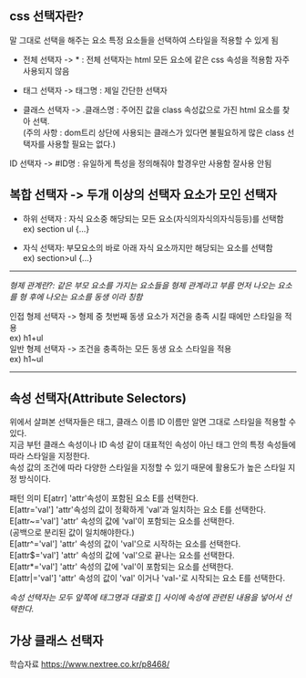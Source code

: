 ## css 선택자란?

말 그대로 선택을 해주는 요소
특정 요소들을 선택하여 스타일을 적용할 수 있게 됨

- 전체 선택자 -> \* : 전체 선택자는 html 모든 요소에 같은 css 속성을 적용함 자주 사용되지 않음

- 태그 선택자 -> 태그명 : 제일 간단한 선택자

- 클래스 선택자 -> .클래스명 : 주어진 값을 class 속성값으로 가진 html 요소를 찾아 선택.  
  (주의 사항 : dom트리 상단에 사용되는 클래스가 있다면 불필요하게 많은 class 선택자를 사용할 필요는 없다.)

ID 선택자 -> #ID명 : 유일하게 특성을 정의해줘야 할경우만 사용함 잘사용 안됨

## 복합 선택자 -> 두개 이상의 선택자 요소가 모인 선택자

- 하위 선택자 : 자식 요소중 해당되는 모든 요소(자식의자식의자식등등)를 선택함  
  ex) section ul {...}

- 자식 선택자: 부모요소의 바로 아래 자식 요소까지만 해당되는 요소를 선택함  
  ex) section>ul {...}

---

_형제 관계란?: 같은 부모 요소를 가지는 요소들을 형제 관계라고 부름 먼저 나오는 요소를 형 후에 나오는 요소를 동생 이라 칭함_

인접 형제 선택자 -> 형제 중 첫번째 동생 요소가 저건을 충족 시킬 때에만 스타일을 적용  
ex) h1+ul  
일반 형제 선택자 -> 조건을 충족하는 모든 동생 요소 스타일을 적용  
ex) h1~ul

---

## 속성 선택자(Attribute Selectors)

위에서 살펴본 선택자들은 태그, 클래스 이름 ID 이름만 알면 그대로 스타일을 적용할 수 있다.  
지금 부턴 클래스 속성이나 ID 속성 같이 대표적인 속성이 아닌 태그 안의 특정 속성들에 따라 스타일을 지정한다.  
속성 값의 조건에 따라 다양한 스타일을 지정할 수 있기 때문에 활용도가 높은 스타일 지정 방식이다.

패턴 의미
E[atrr] 'attr'속성이 포함된 요소 E를 선택한다.  
E[attr='val'] 'attr'속성의 값이 정확하게 'val'과 일치하는 요소 E를 선택한다.  
E[attr~='val'] 'attr' 속성의 값에 'val'이 포함되는 요소를 선택한다.  
(공백으로 분리된 값이 일치해야한다.)  
E[attr^='val'] 'attr' 속성의 값이 'val'으로 시작하는 요소를 선택한다.  
E[attr$='val'] 'attr' 속성의 값에 'val'으로 끝나는 요소를 선택한다.  
E[attr*='val'] 'attr' 속성의 값에 'val'이 포함되는 요소를 선택한다.  
E[attr|='val'] 'attr' 속성의 값이 'val' 이거나 'val-'로 시작되는 요소 E를 선택한다.

_속성 선택자는 모두 앞쪽에 태그명과 대괄호 [] 사이에 속성에 관련된 내용을 넣어서 선택한다._

## 가상 클래스 선택자

학습자료 https://www.nextree.co.kr/p8468/
